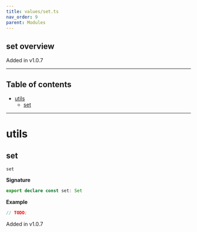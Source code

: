 ```yaml
---
title: values/set.ts
nav_order: 9
parent: Modules
---
```


## set overview

Added in v1.0.7

---

<h2 class="text-delta">Table of contents</h2>

- [utils](#utils)
  - [set](#set)

---

# utils

## set

`set`

**Signature**

```ts
export declare const set: Set
```

**Example**

```ts
// TODO;
```

Added in v1.0.7
